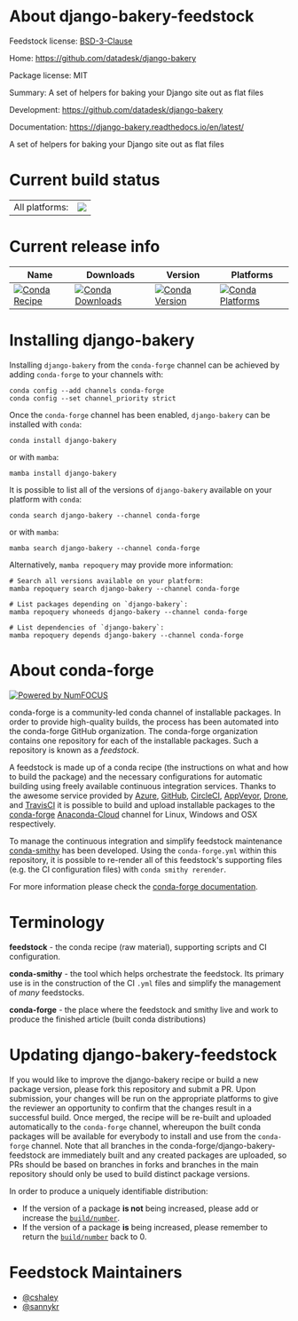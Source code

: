 About django-bakery-feedstock
=============================

Feedstock license: [BSD-3-Clause](https://github.com/conda-forge/django-bakery-feedstock/blob/main/LICENSE.txt)

Home: https://github.com/datadesk/django-bakery

Package license: MIT

Summary: A set of helpers for baking your Django site out as flat files

Development: https://github.com/datadesk/django-bakery

Documentation: https://django-bakery.readthedocs.io/en/latest/

A set of helpers for baking your Django site out as flat files


Current build status
====================


<table><tr><td>All platforms:</td>
    <td>
      <a href="https://dev.azure.com/conda-forge/feedstock-builds/_build/latest?definitionId=2877&branchName=main">
        <img src="https://dev.azure.com/conda-forge/feedstock-builds/_apis/build/status/django-bakery-feedstock?branchName=main">
      </a>
    </td>
  </tr>
</table>

Current release info
====================

| Name | Downloads | Version | Platforms |
| --- | --- | --- | --- |
| [![Conda Recipe](https://img.shields.io/badge/recipe-django--bakery-green.svg)](https://anaconda.org/conda-forge/django-bakery) | [![Conda Downloads](https://img.shields.io/conda/dn/conda-forge/django-bakery.svg)](https://anaconda.org/conda-forge/django-bakery) | [![Conda Version](https://img.shields.io/conda/vn/conda-forge/django-bakery.svg)](https://anaconda.org/conda-forge/django-bakery) | [![Conda Platforms](https://img.shields.io/conda/pn/conda-forge/django-bakery.svg)](https://anaconda.org/conda-forge/django-bakery) |

Installing django-bakery
========================

Installing `django-bakery` from the `conda-forge` channel can be achieved by adding `conda-forge` to your channels with:

```
conda config --add channels conda-forge
conda config --set channel_priority strict
```

Once the `conda-forge` channel has been enabled, `django-bakery` can be installed with `conda`:

```
conda install django-bakery
```

or with `mamba`:

```
mamba install django-bakery
```

It is possible to list all of the versions of `django-bakery` available on your platform with `conda`:

```
conda search django-bakery --channel conda-forge
```

or with `mamba`:

```
mamba search django-bakery --channel conda-forge
```

Alternatively, `mamba repoquery` may provide more information:

```
# Search all versions available on your platform:
mamba repoquery search django-bakery --channel conda-forge

# List packages depending on `django-bakery`:
mamba repoquery whoneeds django-bakery --channel conda-forge

# List dependencies of `django-bakery`:
mamba repoquery depends django-bakery --channel conda-forge
```


About conda-forge
=================

[![Powered by
NumFOCUS](https://img.shields.io/badge/powered%20by-NumFOCUS-orange.svg?style=flat&colorA=E1523D&colorB=007D8A)](https://numfocus.org)

conda-forge is a community-led conda channel of installable packages.
In order to provide high-quality builds, the process has been automated into the
conda-forge GitHub organization. The conda-forge organization contains one repository
for each of the installable packages. Such a repository is known as a *feedstock*.

A feedstock is made up of a conda recipe (the instructions on what and how to build
the package) and the necessary configurations for automatic building using freely
available continuous integration services. Thanks to the awesome service provided by
[Azure](https://azure.microsoft.com/en-us/services/devops/), [GitHub](https://github.com/),
[CircleCI](https://circleci.com/), [AppVeyor](https://www.appveyor.com/),
[Drone](https://cloud.drone.io/welcome), and [TravisCI](https://travis-ci.com/)
it is possible to build and upload installable packages to the
[conda-forge](https://anaconda.org/conda-forge) [Anaconda-Cloud](https://anaconda.org/)
channel for Linux, Windows and OSX respectively.

To manage the continuous integration and simplify feedstock maintenance
[conda-smithy](https://github.com/conda-forge/conda-smithy) has been developed.
Using the ``conda-forge.yml`` within this repository, it is possible to re-render all of
this feedstock's supporting files (e.g. the CI configuration files) with ``conda smithy rerender``.

For more information please check the [conda-forge documentation](https://conda-forge.org/docs/).

Terminology
===========

**feedstock** - the conda recipe (raw material), supporting scripts and CI configuration.

**conda-smithy** - the tool which helps orchestrate the feedstock.
                   Its primary use is in the construction of the CI ``.yml`` files
                   and simplify the management of *many* feedstocks.

**conda-forge** - the place where the feedstock and smithy live and work to
                  produce the finished article (built conda distributions)


Updating django-bakery-feedstock
================================

If you would like to improve the django-bakery recipe or build a new
package version, please fork this repository and submit a PR. Upon submission,
your changes will be run on the appropriate platforms to give the reviewer an
opportunity to confirm that the changes result in a successful build. Once
merged, the recipe will be re-built and uploaded automatically to the
`conda-forge` channel, whereupon the built conda packages will be available for
everybody to install and use from the `conda-forge` channel.
Note that all branches in the conda-forge/django-bakery-feedstock are
immediately built and any created packages are uploaded, so PRs should be based
on branches in forks and branches in the main repository should only be used to
build distinct package versions.

In order to produce a uniquely identifiable distribution:
 * If the version of a package **is not** being increased, please add or increase
   the [``build/number``](https://docs.conda.io/projects/conda-build/en/latest/resources/define-metadata.html#build-number-and-string).
 * If the version of a package **is** being increased, please remember to return
   the [``build/number``](https://docs.conda.io/projects/conda-build/en/latest/resources/define-metadata.html#build-number-and-string)
   back to 0.

Feedstock Maintainers
=====================

* [@cshaley](https://github.com/cshaley/)
* [@sannykr](https://github.com/sannykr/)

